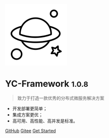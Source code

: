 
![logo](_media/logo.png)

# YC-Framework <small>1.0.8</small>

> 致力于打造一款优秀的分布式微服务解决方案

- 开发部署更简单；
- 集成方案更优；
- 高可用、高性能、高并发是标准。


[GitHub](https://github.com/developers-youcong/yc-framework)
[Gitee](https://gitee.com/developers-youcong/yc-framework)
[Get Started](#yc-framework)